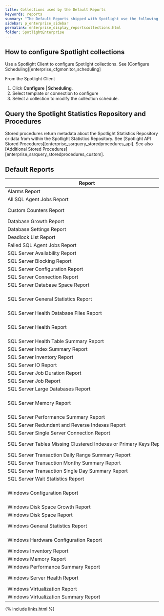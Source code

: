 ```yaml
---
title: Collections used by the Default Reports
keywords: reports
summary: "The Default Reports shipped with Spotlight use the following collections and procedures."
sidebar: p_enterprise_sidebar
permalink: enterprise_display_reportscollections.html
folder: SpotlightEnterprise
---
```



## How to configure Spotlight collections
Use a Spotlight Client to configure Spotlight collections. See [Configure Scheduling][enterprise_cfgmonitor_scheduling]

From the Spotlight Client

1.  Click **Configure \| Scheduling**.
2.  Select template or connection to configure
3.  Select a collection to modify the collection schedule.

## Query the Spotlight Statistics Repository and Procedures
Stored procedures return metadata about the Spotlight Statistics Repository or data from within the Spotlight Statistics Repository. See [Spotlight API Stored Procedures][enterprise_ssrquery_storedprocedures_api]. See also [Additional Stored Procedures][enterprise_ssrquery_storedprocedures_custom].

## Default Reports

Report | Collection Procedure | Collection Name
-------|----------|---------------------
Alarms Report | N/A | N/A
All SQL Agent Jobs Report | SQLAgentJobList | Agent Job List
Custom Counters Report | SQLCustomCounters, CustomCounters | Custom Counters - SQL Server, Custom Counters - Windows
Database Growth	Report | SQLDatabaseList	| Database List
Database Settings Report | GeneralDBProperties | General DB Properties
Deadlock List Report | DeadlockList | Deadlock List
Failed SQL Agent Jobs Report	| SQLAgentJobsFailed	| Agent Jobs Failed
SQL Server Availability Report	| ConnectionAvailability	| Connection Availability
SQL Server Blocking	Report | SQLBlockingList | Blocking List
SQL Server Configuration Report | SQLConfigList | Server Properties,xp_msver properties,Configuration List
SQL Server Connection Report | SQLConnections | SQL Server Connections
SQL Server Database Space Report	| SQLDatabaseList	| Database List
SQL Server General Statistics Report | SQLConnections,SQLBufferManager<br>SQLStatistics,SQLMemoryManager<br>SQLCacheManager | SQL Server Connections,Buffer Manager<br>Statistics,Memory Manager,<br>Cache Manager
SQL Server Health Database Files Report | SQLFiles | Files
SQL Server Health Report | SQLConnections,SQLBufferManager<br>SQLStatistics,SQLMemoryManager<br>SQLCacheManager |  SQL Server Connections,Statistics,<br>Buffer Manager,Cache Manager,<br>Memory Manager
SQL Server Health Table Summary Report | SQLTableSummary | SQL Table Summary
SQL Server Index Summary Report | SQLIndexSummary | SQL Index Summary
SQL Server Inventory Report | SQLVersionInfo | Version Information
SQL Server IO Report |	SQLBufferManager, VirtualFileStats |	Buffer Manager,Virtual File Statistics
SQL Server Job Duration Report | SQLAgentJobList |	Agent Job List
SQL Server Job Report | SQLAgentJobList |	Agent Job List
SQL Server Large Databases Report | SQLDatabaseList | Database List
SQL Server Memory Report | SQLBufferManager<br>SQLStatistics,SQLMemoryManager<br>SQLCacheManager | Buffer Manager,Cache Manager,Memory Manager
SQL Server Performance Summary Report | SQLCPUPercent | SQL CPU Percent
SQL Server Redundant and Reverse Indexes Report | SQLRedundantIndexes, SQLReverseIndexes | Redundant Indexes,Reverse Indexes
SQL Server Single Server Connection Report | SQLConnections | SQL Server Connections
SQL Server Tables Missing Clustered Indexes or Primary Keys Report | SQLTablesMissingPrimaryKeys<br>SQLTablesMissingClusteredIndexes | Tables Missing Primary Keys<br>Tables Missing Clustered Indexes
SQL Server Transaction Daily Range Summary Report | SQLDatabaseInfo | Database Info
SQL Server Transaction Monthy Summary Report | SQLDatabaseInfo | Database Info
SQL Server Transaction Single Day Summary Report | SQLDatabaseInfo | Database Info
SQL Server Wait Statistics Report | SQLWaitStats | SQL Wait Statistics Details
Windows Configuration Report | OperatingSystem, PagingFiles<br>AdvancedPerformanceOptions<br>SystemOptions | Operating System,Paging Files<br>Advanced Performance Options<br>Windows System Start Options
Windows Disk Space Growth Report | FileSystems | File Systems
Windows Disk Space Report | FileSystems | File Systems
Windows General Statistics Report | Memory, Processes<br>System,Network,LogicalDisks | Memory,Processes,<br>System Performance,Network,Logical Disks
Windows Hardware Configuration Report | ComputerSystem,ProcessDetails<br>PhysicalMemory,PhysicalDiskDrive,NetworkAdapter | Computer System,Processor Details,<br>Physical Memory,Physical Disk Drive,Network Adapter
Windows Inventory Report | OperatingSystem,Memory,ProcessDetails | Operating System, Memory, Processor Details
Windows Memory Report | Memory | Memory
Windows Performance Summary Report | Processes, Memory,Network,PhysicalDisks | Processors,Memory, Network, Physical Disks
Windows Server Health Report | Processes,System,<br>Network,LogicalDisks | Processes,System Performance,<br>Memory,Network,Logical Disks
Windows Virtualization Report | VirtualUsage | Virtual Machine Usage
Windows Virtualization Summary Report | VirtualUsage | Virtual Machine Usage


{% include links.html %}
